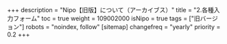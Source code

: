 +++
description = "Nipo【旧版】について（アーカイブス）"
title = "2.各種入力フォーム"
toc = true
weight = 109002000
isNipo = true
tags = ["旧バージョン"]
robots = "noindex, follow"
[sitemap]
  changefreq = "yearly"
  priority = 0.2
+++
